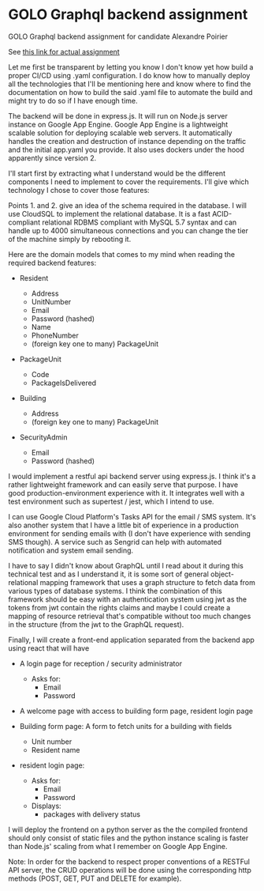 # GOLO Graphql backend assignment
 GOLO Graphql backend assignment for candidate Alexandre Poirier

See [this link for actual assignment](https://www.notion.so/Assignment-4ba28a125f7e4fa684a5f67f44d5fae3)

Let me first be transparent by letting you know I don't know yet how build a proper CI/CD using .yaml configuration. I do know how to manually deploy all the technologies that I'll be mentioning here and know where to find the documentation on how to build the said .yaml file to automate the build and might try to do so if I have enough time.

The backend will be done in express.js. It will run on Node.js server instance on Google App Engine. Google App Engine is a lightweight scalable solution for deploying scalable web servers. It automatically handles the creation and destruction of instance depending on the traffic and the initial app.yaml you provide. It also uses dockers under the hood apparently since version 2.

I'll start first by extracting what I understand would be the different components I need to implement to cover the requirements. I'll give which technology I chose to cover those features:


Points 1. and 2. give an idea of the schema required in the database. I will use CloudSQL to implement the relational database. It is a fast ACID-compliant relational RDBMS compliant with MySQL 5.7 syntax and can handle up to 4000 simultaneous connections and you can change the tier of the machine simply by rebooting it.

Here are the domain models that comes to my mind when reading the required backend features:

* Resident
    * Address
    * UnitNumber
    * Email
    * Password (hashed)
    * Name
    * PhoneNumber
    * (foreign key one to many) PackageUnit

* PackageUnit
    * Code
    * PackageIsDelivered

* Building
    * Address
    * (foreign key one to many) PackageUnit

* SecurityAdmin
    * Email
    * Password (hashed)

I would implement a restful api backend server using express.js. I think it's a rather lightweight framework and can easily serve that purpose. I have good production-environment experience with it. It integrates well with a test environment such as supertest / jest, which I intend to use.

I can use Google Cloud Platform's Tasks API for the email / SMS system. It's also another system that I have a little bit of experience in a production environment for sending emails with (I don't have experience with sending SMS though). A service such as Sengrid can help with automated notification and system email sending.

I have to say I didn't know about GraphQL until I read about it during this technical test and as I understand it, it is some sort of general object-relational mapping framework that uses a graph structure to fetch data from various types of database systems. I think the combination of this framework should be easy with an authentication system using jwt as the tokens from jwt contain the rights claims and maybe I could create a mapping of resource retrieval that's compatible without too much changes in the structure (from the jwt to the GraphQL request).

Finally, I will create a front-end application separated from the backend app using react that will have
* A login page for reception / security administrator
    * Asks for:
        * Email
        * Password
* A welcome page with access to building form page, resident login page
* Building form page: A form to fetch units for a building with fields
    * Unit number
    * Resident name

* resident login page: 
    * Asks for:
        * Email
        * Password
    * Displays:
        * packages with delivery status

I will deploy the frontend on a python server as the the compiled frontend should only consist of static files and the python instance scaling is faster than Node.js' scaling from what I remember on Google App Engine.

Note: In order for the backend to respect proper conventions of a RESTFul API server, the CRUD operations will be done using the corresponding http methods (POST, GET, PUT and DELETE for example).
